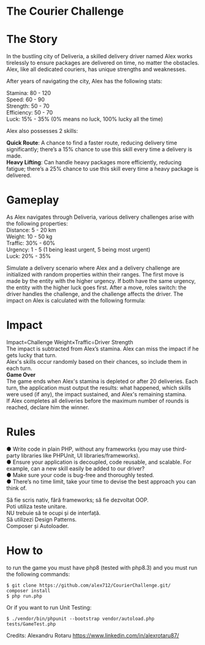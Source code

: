 # The Courier Challenge

# The Story

In the bustling city of Deliveria, a skilled delivery driver named Alex works tirelessly to ensure
packages are delivered on time, no matter the obstacles. Alex, like all dedicated couriers, has
unique strengths and weaknesses.

After years of navigating the city, Alex has the following stats:

Stamina: 80 - 120  
Speed: 60 - 90  
Strength: 50 - 70  
Efficiency: 50 - 70  
Luck: 15% - 35% (0% means no luck, 100% lucky all the time)

Alex also possesses 2 skills:

**Quick Route**: A chance to find a faster route, reducing delivery time significantly; there’s a 15%
chance to use this skill every time a delivery is made.  
**Heavy Lifting**: Can handle heavy packages more efficiently, reducing fatigue; there’s a 25%
chance to use this skill every time a heavy package is delivered.

# Gameplay

As Alex navigates through Deliveria, various delivery challenges arise with the following
properties:  
Distance: 5 - 20 km  
Weight: 10 - 50 kg  
Traffic: 30% - 60%  
Urgency: 1 - 5 (1 being least urgent, 5 being most urgent)  
Luck: 20% - 35%

Simulate a delivery scenario where Alex and a delivery challenge are initialized with
random properties within their ranges.
The first move is made by the entity with the higher urgency. If both have the same urgency, the
entity with the higher luck goes first. After a move, roles switch: the driver handles the
challenge, and the challenge affects the driver.
The impact on Alex is calculated with the following formula:

# Impact
Impact=Challenge Weight×Traffic÷Driver Strength  
The impact is subtracted from Alex’s stamina. Alex can miss the impact if he gets lucky that
turn.  
Alex&#39;s skills occur randomly based on their chances, so include them in each turn.  
**Game Over**  
The game ends when Alex&#39;s stamina is depleted or after 20 deliveries. Each turn, the
application must output the results: what happened, which skills were used (if any), the impact
sustained, and Alex&#39;s remaining stamina.  
If Alex completes all deliveries before the maximum number of rounds is reached, declare him
the winner.

# Rules
● Write code in plain PHP, without any frameworks (you may use third-party
libraries like PHPUnit, UI libraries/frameworks).  
● Ensure your application is decoupled, code reusable, and scalable. For example,
can a new skill easily be added to our driver?  
● Make sure your code is bug-free and thoroughly tested.  
● There’s no time limit, take your time to devise the best approach you can think of.

Să fie scris nativ, fără frameworks; să fie dezvoltat OOP.  
Poti utiliza teste unitare.  
NU trebuie să te ocupi și de interfață.  
Să utilizezi Design Patterns.  
Composer și Autoloader.

# How to

to run the game you must have php8 (tested with php8.3) and you must run the following commands:

``$ git clone https://github.com/alex712/CourierChallenge.git/``  
``composer install``  
``$ php run.php``

Or if you want to run Unit Testing:

``$ ./vendor/bin/phpunit --bootstrap vendor/autoload.php tests/GameTest.php``  

Credits: Alexandru Rotaru https://www.linkedin.com/in/alexrotaru87/